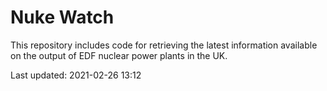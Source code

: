 # Nuke Watch

This repository includes code for retrieving the latest information available on the output of EDF nuclear power plants in the UK.

Last updated: 2021-02-26 13:12